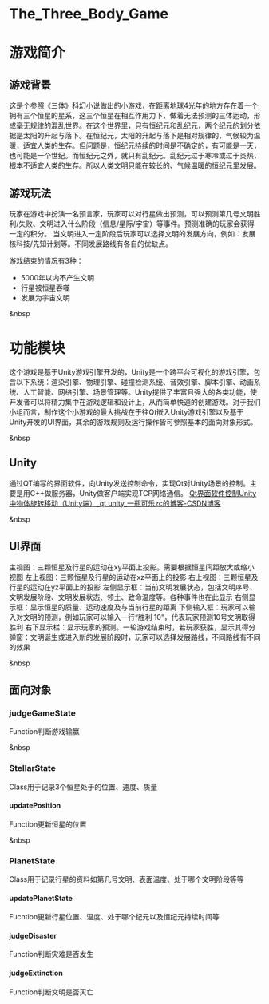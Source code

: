 # The_Three_Body_Game

# 游戏简介

## 游戏背景

这是个参照《三体》科幻小说做出的小游戏，在距离地球4光年的地方存在着一个拥有三个恒星的星系，这三个恒星在相互作用力下，做着无法预测的三体运动，形成毫无规律的混乱世界。在这个世界里，只有恒纪元和乱纪元，两个纪元的划分依据是太阳的升起与落下。在恒纪元，太阳的升起与落下是相对规律的，气候较为温暖，适宜人类的生存。但问题是，恒纪元持续的时间是不确定的，有可能是一天，也可能是一个世纪。而恒纪元之外，就只有乱纪元。乱纪元过于寒冷或过于炎热，根本不适宜人类的生存。所以人类文明只能在较长的、气候温暖的恒纪元里发展。

## 游戏玩法

玩家在游戏中扮演一名预言家，玩家可以对行星做出预测，可以预测第几号文明胜利/失败、文明进入什么阶段（信息/星际/宇宙）等事件。预测准确的玩家会获得一定的积分。
当文明进入一定阶段后玩家可以选择文明的发展方向，例如：发展核科技/先知计划等。不同发展路线有各自的优缺点。

游戏结束的情况有3种：
* 5000年以内不产生文明
* 行星被恒星吞噬
* 发展为宇宙文明

&nbsp
# 功能模块
这个游戏是基于Unity游戏引擎开发的，Unity是一个跨平台可视化的游戏引擎，包含以下系统：渲染引擎、物理引擎、碰撞检测系统、音效引擎、脚本引擎、动画系统、人工智能、网络引擎、场景管理等。Unity提供了丰富且强大的各类功能，使开发者可以将精力集中在游戏逻辑和设计上，从而简单快速的创建游戏。对于我们小组而言，制作这个小游戏的最大挑战在于往Qt嵌入Unity游戏引擎以及基于Unity开发的UI界面，其余的游戏规则及运行操作皆可参照基本的面向对象形式。

&nbsp
## Unity
通过QT编写的界面软件，向Unity发送控制命令，实现Qt对Unity场景的控制。主要是用C++做服务器，Unity做客户端实现TCP网络通信。
[Qt界面软件控制Unity中物体旋转移动（Unity端）_qt unity_一瓶可乐zc的博客-CSDN博客](https://blog.csdn.net/weixin_42521239/article/details/96173965)

&nbsp
## UI界面
主视图：三颗恒星及行星的运动在xy平面上投影。需要根据恒星间距放大或缩小视图
左上视图：三颗恒星及行星的运动在xz平面上的投影
右上视图：三颗恒星及行星的运动在yz平面上的投影
左侧显示框：当前文明发展状态，包括文明序号、文明发展阶段、文明发展状态、领土、致命温度等。各种事件也在此显示
右侧显示框：显示恒星的质量、运动速度及与当前行星的距离
下侧输入框：玩家可以输入对文明的预测，例如玩家可以输入一行“胜利 10”，代表玩家预测10号文明取得胜利
右下显示栏：显示玩家的预测。一轮游戏结束时，若玩家获胜，显示其得分
弹窗：文明诞生或进入新的发展阶段时，玩家可以选择发展路线，不同路线有不同的效果


&nbsp
## 面向对象

### judgeGameState
Function判断游戏输赢

&nbsp
### StellarState
Class用于记录3个恒星处于的位置、速度、质量
#### updatePosition
Function更新恒星的位置

&nbsp
### PlanetState
Class用于记录行星的资料如第几号文明、表面温度、处于哪个文明阶段等等
#### updatePlanetState
Fucntion更新行星位置、温度、处于哪个纪元以及恒纪元持续时间等
#### judgeDisaster
Function判断灾难是否发生
#### judgeExtinction
Function判断文明是否灭亡

